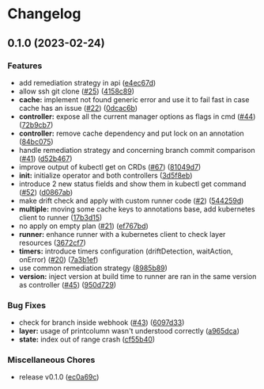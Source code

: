 # Changelog

## 0.1.0 (2023-02-24)


### Features

* add remediation strategy in api ([e4ec67d](https://github.com/padok-team/burrito/commit/e4ec67d26fffd9c9ca847c7ad90110371daa3196))
* allow ssh git clone ([#25](https://github.com/padok-team/burrito/issues/25)) ([4158c89](https://github.com/padok-team/burrito/commit/4158c898b72f1dd071d8bc7d69351f0b7a8f6dbf))
* **cache:** implement not found generic error and use it to fail fast in case cache has an issue ([#22](https://github.com/padok-team/burrito/issues/22)) ([0dcac6b](https://github.com/padok-team/burrito/commit/0dcac6b5c6fab575ec1f2926ecdc0b3d59489046))
* **controller:** expose all the current manager options as flags in cmd ([#44](https://github.com/padok-team/burrito/issues/44)) ([72b9cb7](https://github.com/padok-team/burrito/commit/72b9cb7b220779495b3362443c2781267a14668f))
* **controller:** remove cache dependency and put lock on an annotation ([84bc075](https://github.com/padok-team/burrito/commit/84bc075115bf812fa92f782ff975f97f33812b34))
* handle remediation strategy and concerning branch commit comparison ([#41](https://github.com/padok-team/burrito/issues/41)) ([d52b467](https://github.com/padok-team/burrito/commit/d52b46786983d5492585590339d9f35bb64202eb))
* improve output of kubectl get on CRDs ([#67](https://github.com/padok-team/burrito/issues/67)) ([81049d7](https://github.com/padok-team/burrito/commit/81049d79c822554c1be253abda7117fe7453d49b))
* **init:** initialize operator and both controllers ([3d5f8eb](https://github.com/padok-team/burrito/commit/3d5f8ebe9053920b4a456defd83c3b2e42b31233))
* introduce 2 new status fields and show them in kubectl get command ([#52](https://github.com/padok-team/burrito/issues/52)) ([d0867ab](https://github.com/padok-team/burrito/commit/d0867ab94b06aec9a29ad088790abb3ee6ec4890))
* make drift check and apply with custom runner code ([#2](https://github.com/padok-team/burrito/issues/2)) ([544259d](https://github.com/padok-team/burrito/commit/544259dec499117e4ce890eb32b1756d6706d362))
* **multiple:** moving some cache keys to annotations base, add kubernetes client to runner ([17b3d15](https://github.com/padok-team/burrito/commit/17b3d15b052c9cf647245b081264dd2fea099e85))
* no apply on empty plan ([#21](https://github.com/padok-team/burrito/issues/21)) ([ef767bd](https://github.com/padok-team/burrito/commit/ef767bd569f872702037144eca39b4ae75e7129f))
* **runner:** enhance runner with a kubernetes client to check layer resources ([3672cf7](https://github.com/padok-team/burrito/commit/3672cf77ea95084fc5d85f15bb16594032b21656))
* **timers:** introduce timers configuration (driftDetection, waitAction, onError) ([#20](https://github.com/padok-team/burrito/issues/20)) ([7a3b1ef](https://github.com/padok-team/burrito/commit/7a3b1efb232fcc61b95933a44f099e2d05d29fdb))
* use common remediation strategy ([8985b89](https://github.com/padok-team/burrito/commit/8985b890254c0dfbf1925836f6e8480fc1e9b79b))
* **version:** inject version at build time to runner are ran in the same version as controller ([#45](https://github.com/padok-team/burrito/issues/45)) ([950d729](https://github.com/padok-team/burrito/commit/950d7291859197821f5a1d899d5b3402fe937000))


### Bug Fixes

* check for branch inside webhook ([#43](https://github.com/padok-team/burrito/issues/43)) ([6097d33](https://github.com/padok-team/burrito/commit/6097d33f898fb78d32383d2e09fa6ae9584092a4))
* **layer:** usage of printcolumn wasn't understood correctly ([a965dca](https://github.com/padok-team/burrito/commit/a965dcab4c278440790e2c9c9510653e74b12315))
* **state:** index out of range crash ([cf55b40](https://github.com/padok-team/burrito/commit/cf55b40e885832310b932e41e0468fbf0f67f374))


### Miscellaneous Chores

* release v0.1.0 ([ec0a69c](https://github.com/padok-team/burrito/commit/ec0a69c22a0dae13bd97ec2258aaff3a010fff80))
